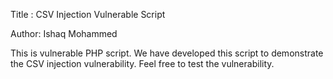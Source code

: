 Title : CSV Injection Vulnerable Script

Author: Ishaq Mohammed

This is vulnerable PHP script. We have developed this script to demonstrate the CSV injection vulnerability. Feel free to test the vulnerability. 
